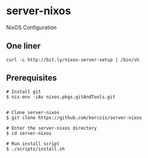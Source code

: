# server-nixos

NixOS Configuration

## One liner 

```
curl -L http://bit.ly/nixos-server-setup | /bin/sh
```


## Prerequisites

```
# Install git
$ nix-env -iAv nixos.pkgs.gitAndTools.git


# Clone server-nixos
$ git clone https://github.com/korczis/server-nixos

# Enter the server-nixos directory
$ cd server-nixos

# Run install script
$ ./scripts/install.sh
```
